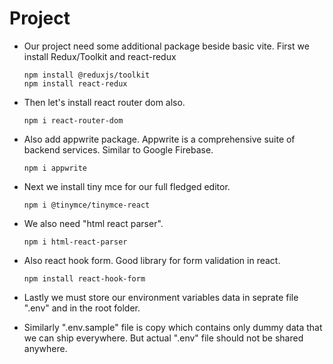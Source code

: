 # Project

- Our project need some additional package beside basic vite. First we install Redux/Toolkit and react-redux
  ```
  npm install @reduxjs/toolkit
  npm install react-redux
  ```

- Then let's install react router dom also.
  ```
  npm i react-router-dom
  ```

- Also add appwrite package. Appwrite is a comprehensive suite of backend services. Similar to Google Firebase.
  ```
  npm i appwrite
  ```

- Next we install tiny mce for our full fledged editor.
  ```
  npm i @tinymce/tinymce-react
  ```

- We also need "html react parser".
  ```
  npm i html-react-parser
  ```

- Also react hook form. Good library for form validation in react.
  ```
  npm install react-hook-form
  ```

- Lastly we must store our environment variables data in seprate file ".env" and in the root folder.
- Similarly ".env.sample" file is copy which contains only dummy data that we can ship everywhere. But actual ".env" file should not be shared anywhere.